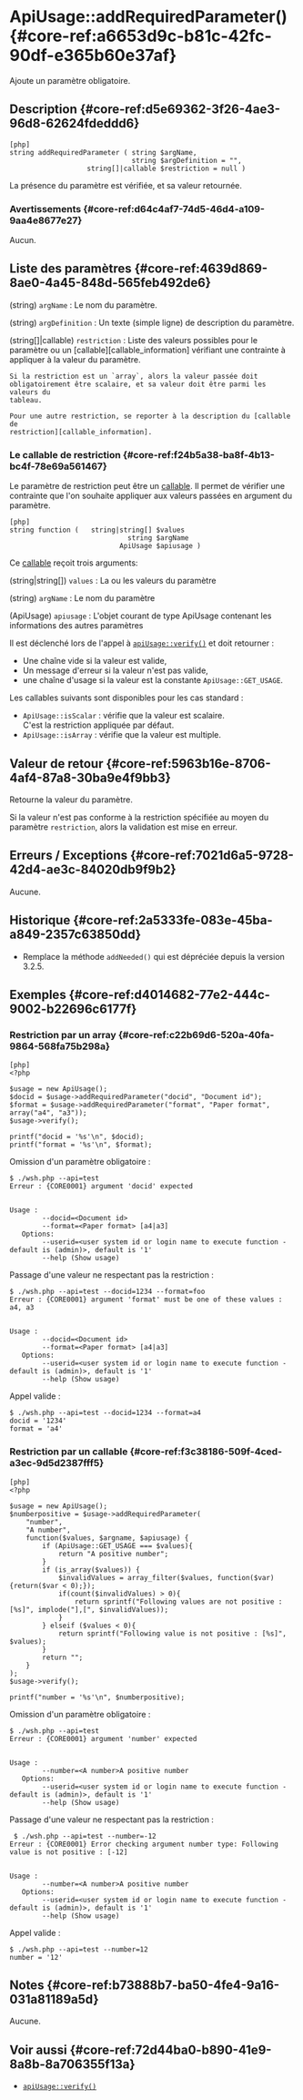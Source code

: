 # ApiUsage::addRequiredParameter() {#core-ref:a6653d9c-b81c-42fc-90df-e365b60e37af}

<div class="short-description">
Ajoute un paramètre obligatoire.
</div>

## Description {#core-ref:d5e69362-3f26-4ae3-96d8-62624fdeddd6}

    [php]
    string addRequiredParameter ( string $argName,
                                  string $argDefinition = "",
                       string[]|callable $restriction = null )

La présence du paramètre est vérifiée, et sa valeur retournée.

### Avertissements {#core-ref:d64c4af7-74d5-46d4-a109-9aa4e8677e27}

Aucun.

## Liste des paramètres {#core-ref:4639d869-8ae0-4a45-848d-565feb492de6}

(string) `argName`
:   Le nom du paramètre.

(string) `argDefinition`
:   Un texte (simple ligne) de description du paramètre.

(string[]|callable) `restriction`
:   Liste des valeurs possibles pour le paramètre ou un
    [callable][callable_information] vérifiant une contrainte à appliquer à la
    valeur du paramètre.
    
    Si la restriction est un `array`, alors la valeur passée doit
    obligatoirement être scalaire, et sa valeur doit être parmi les valeurs du
    tableau.
    
    Pour une autre restriction, se reporter à la description du [callable de
    restriction][callable_information].

### Le callable de restriction {#core-ref:f24b5a38-ba8f-4b13-bc4f-78e69a561467}

Le paramètre de restriction peut être un [callable][callable_definition]. Il
permet de vérifier une contrainte que l'on souhaite appliquer aux valeurs
passées en argument du paramètre.

    [php]
    string function (   string|string[] $values
                                 string $argName
                               ApiUsage $apiusage )
                              
Ce [callable][callable_definition] reçoit trois arguments:

(string|string[]) `values`
:   La ou les valeurs du paramètre

(string) `argName`
:   Le nom du paramètre

(ApiUsage) `apiusage`
:   L'objet courant de type ApiUsage contenant les informations des autres
    paramètres

Il est déclenché lors de l'appel à [`apiUsage::verify()`][apiUsage_verify] et
doit retourner :

*   Une chaîne vide si la valeur est valide,
*   Un message d'erreur si la valeur n'est pas valide,
*   une chaîne d'usage si la valeur est la constante `ApiUsage::GET_USAGE`.

Les callables suivants sont disponibles pour les cas standard :

*   `ApiUsage::isScalar` : vérifie que la valeur est scalaire.  
    C'est la restriction appliquée par défaut.
*   `ApiUsage::isArray` : vérifie que la valeur est multiple.

## Valeur de retour {#core-ref:5963b16e-8706-4af4-87a8-30ba9e4f9bb3}

Retourne la valeur du paramètre.

Si la valeur n'est pas conforme à la restriction spécifiée au moyen du paramètre
`restriction`, alors la validation est mise en erreur.

## Erreurs / Exceptions {#core-ref:7021d6a5-9728-42d4-ae3c-84020db9f9b2}

Aucune.

## Historique {#core-ref:2a5333fe-083e-45ba-a849-2357c63850dd}

*   Remplace la méthode `addNeeded()` qui est dépréciée depuis la version 3.2.5.

## Exemples {#core-ref:d4014682-77e2-444c-9002-b22696c6177f}

### Restriction par un array {#core-ref:c22b69d6-520a-40fa-9864-568fa75b298a}

    [php]
    <?php
    
    $usage = new ApiUsage();
    $docid = $usage->addRequiredParameter("docid", "Document id");
    $format = $usage->addRequiredParameter("format", "Paper format", array("a4", "a3"));
    $usage->verify();
    
    printf("docid = '%s'\n", $docid);
    printf("format = '%s'\n", $format);

Omission d'un paramètre obligatoire :

    $ ./wsh.php --api=test
    Erreur : {CORE0001} argument 'docid' expected
    
    
    Usage :
            --docid=<Document id>
            --format=<Paper format> [a4|a3]
       Options:
            --userid=<user system id or login name to execute function - default is (admin)>, default is '1'
            --help (Show usage)

Passage d'une valeur ne respectant pas la restriction :

    $ ./wsh.php --api=test --docid=1234 --format=foo
    Erreur : {CORE0001} argument 'format' must be one of these values : a4, a3
    
    
    Usage :
            --docid=<Document id>
            --format=<Paper format> [a4|a3]
       Options:
            --userid=<user system id or login name to execute function - default is (admin)>, default is '1'
            --help (Show usage) 

Appel valide :

    $ ./wsh.php --api=test --docid=1234 --format=a4
    docid = '1234'
    format = 'a4'

### Restriction par un callable {#core-ref:f3c38186-509f-4ced-a3ec-9d5d2387fff5}

    [php]
    <?php
    
    $usage = new ApiUsage();
    $numberpositive = $usage->addRequiredParameter(
        "number",
        "A number",
        function($values, $argname, $apiusage) {
            if (ApiUsage::GET_USAGE === $values){
                return "A positive number";
            }
            if (is_array($values)) {
                $invalidValues = array_filter($values, function($var){return($var < 0);});
                if(count($invalidValues) > 0){
                    return sprintf("Following values are not positive : [%s]", implode("],[", $invalidValues));
                }
            } elseif ($values < 0){
                return sprintf("Following value is not positive : [%s]", $values);
            }
            return "";
        }
    );
    $usage->verify();
    
    printf("number = '%s'\n", $numberpositive);

Omission d'un paramètre obligatoire :

    $ ./wsh.php --api=test
    Erreur : {CORE0001} argument 'number' expected
    
    
    Usage :
            --number=<A number>A positive number
       Options:
            --userid=<user system id or login name to execute function - default is (admin)>, default is '1'
            --help (Show usage)

Passage d'une valeur ne respectant pas la restriction :

     $ ./wsh.php --api=test --number=-12
    Erreur : {CORE0001} Error checking argument number type: Following value is not positive : [-12]
    
    
    Usage :
            --number=<A number>A positive number
       Options:
            --userid=<user system id or login name to execute function - default is (admin)>, default is '1'
            --help (Show usage) 
    
Appel valide :

    $ ./wsh.php --api=test --number=12
    number = '12'
    
## Notes {#core-ref:b73888b7-ba50-4fe4-9a16-031a81189a5d}

Aucune.

## Voir aussi {#core-ref:72d44ba0-b890-41e9-8a8b-8a706355f13a}

*   [`apiUsage::verify()`][apiUsage_verify]

<!-- links -->
[apiUsage_verify]: #core-ref:26496476-30f7-4e64-979a-fb019d762b7b
[callable_definition]: http://www.php.net/manual/fr/language.types.callable.php
